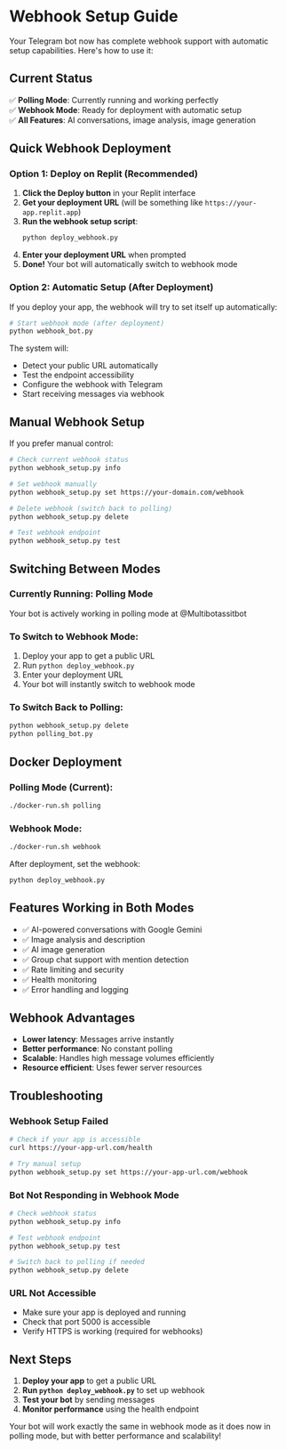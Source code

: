 # Webhook Setup Guide

Your Telegram bot now has complete webhook support with automatic setup capabilities. Here's how to use it:

## Current Status

✅ **Polling Mode**: Currently running and working perfectly  
✅ **Webhook Mode**: Ready for deployment with automatic setup  
✅ **All Features**: AI conversations, image analysis, image generation  

## Quick Webhook Deployment

### Option 1: Deploy on Replit (Recommended)

1. **Click the Deploy button** in your Replit interface
2. **Get your deployment URL** (will be something like `https://your-app.replit.app`)
3. **Run the webhook setup script**:
   ```bash
   python deploy_webhook.py
   ```
4. **Enter your deployment URL** when prompted
5. **Done!** Your bot will automatically switch to webhook mode

### Option 2: Automatic Setup (After Deployment)

If you deploy your app, the webhook will try to set itself up automatically:

```bash
# Start webhook mode (after deployment)
python webhook_bot.py
```

The system will:
- Detect your public URL automatically
- Test the endpoint accessibility  
- Configure the webhook with Telegram
- Start receiving messages via webhook

## Manual Webhook Setup

If you prefer manual control:

```bash
# Check current webhook status
python webhook_setup.py info

# Set webhook manually
python webhook_setup.py set https://your-domain.com/webhook

# Delete webhook (switch back to polling)
python webhook_setup.py delete

# Test webhook endpoint
python webhook_setup.py test
```

## Switching Between Modes

### Currently Running: Polling Mode
Your bot is actively working in polling mode at @Multibotassitbot

### To Switch to Webhook Mode:
1. Deploy your app to get a public URL
2. Run `python deploy_webhook.py`
3. Enter your deployment URL
4. Your bot will instantly switch to webhook mode

### To Switch Back to Polling:
```bash
python webhook_setup.py delete
python polling_bot.py
```

## Docker Deployment

### Polling Mode (Current):
```bash
./docker-run.sh polling
```

### Webhook Mode:
```bash
./docker-run.sh webhook
```

After deployment, set the webhook:
```bash
python deploy_webhook.py
```

## Features Working in Both Modes

- ✅ AI-powered conversations with Google Gemini
- ✅ Image analysis and description
- ✅ AI image generation  
- ✅ Group chat support with mention detection
- ✅ Rate limiting and security
- ✅ Health monitoring
- ✅ Error handling and logging

## Webhook Advantages

- **Lower latency**: Messages arrive instantly
- **Better performance**: No constant polling
- **Scalable**: Handles high message volumes efficiently
- **Resource efficient**: Uses fewer server resources

## Troubleshooting

### Webhook Setup Failed
```bash
# Check if your app is accessible
curl https://your-app-url.com/health

# Try manual setup
python webhook_setup.py set https://your-app-url.com/webhook
```

### Bot Not Responding in Webhook Mode
```bash
# Check webhook status
python webhook_setup.py info

# Test webhook endpoint
python webhook_setup.py test

# Switch back to polling if needed
python webhook_setup.py delete
```

### URL Not Accessible
- Make sure your app is deployed and running
- Check that port 5000 is accessible
- Verify HTTPS is working (required for webhooks)

## Next Steps

1. **Deploy your app** to get a public URL
2. **Run `python deploy_webhook.py`** to set up webhook
3. **Test your bot** by sending messages
4. **Monitor performance** using the health endpoint

Your bot will work exactly the same in webhook mode as it does now in polling mode, but with better performance and scalability!